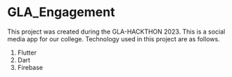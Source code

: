 # GLA_Engagement
This project was created during the GLA-HACKTHON 2023.
This is a social media app for our college.
Technology used in this project are as follows.
1.	Flutter
2.	Dart
3.	Firebase

